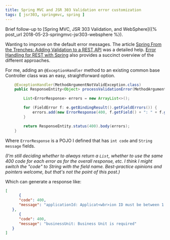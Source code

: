 ```yaml
---
title: Spring MVC and JSR 303 Validation error customization
tags: [	jsr303, springmvc, spring ]
---
```

Brief follow-up to [Spring MVC, JSR 303 Validation, and WebSphere]({% post_url 2018-05-23-springmvc-jsr303-websphere %}).

Wanting to improve on the default error messages. The article [Spring From the Trenches: Adding Validation to a REST API](https://www.petrikainulainen.net/programming/spring-framework/spring-from-the-trenches-adding-validation-to-a-rest-api/) was a detailed help. [Error Handling for REST with Spring](http://www.baeldung.com/exception-handling-for-rest-with-spring) also provides a succinct overview of the different approaches.

For me, adding an `@ExceptionHandler` method to an existing common base Controller class was an easy, straightforward option.
```java
    @ExceptionHandler(MethodArgumentNotValidException.class)  
    public ResponseEntity<Object> processValidationError(MethodArgumentNotValidException e) {

        List<ErrorResponse> errors = new ArrayList<>();

        for (FieldError f: e.getBindingResult().getFieldErrors()) {  
            errors.add(new ErrorResponse(400, f.getField() + ": " + f.getDefaultMessage()));  
        }

        return ResponseEntity.status(400).body(errors);  
    }
```
Where `ErrorResponse` is a POJO I defined that has `int code` and `String message` fields.

_(I'm still deciding whether to always return a `List`, whether to use the same 400 code for each error as for the overall response, etc. I think I might switch the "code" to String with the field name. Best-practice opinions and pointers welcome, but that's not the point of this post.)_

Which can generate a response like:
```json
[  
      {  
      "code": 400,  
      "message": "applicationId: Applicat<wbr>ion ID must be between 1 and 30 characters"  
   },  
      {  
      "code": 400,  
      "message": "businessUnit: Business Unit is required"  
   }  
]
```
